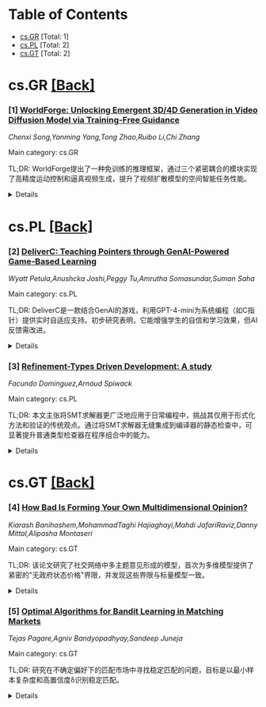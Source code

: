 <div id=toc></div>

# Table of Contents

- [cs.GR](#cs.GR) [Total: 1]
- [cs.PL](#cs.PL) [Total: 2]
- [cs.GT](#cs.GT) [Total: 2]


<div id='cs.GR'></div>

# cs.GR [[Back]](#toc)

### [1] [WorldForge: Unlocking Emergent 3D/4D Generation in Video Diffusion Model via Training-Free Guidance](https://arxiv.org/abs/2509.15130)
*Chenxi Song,Yanming Yang,Tong Zhao,Ruibo Li,Chi Zhang*

Main category: cs.GR

TL;DR: WorldForge提出了一种免训练的推理框架，通过三个紧密耦合的模块实现了高精度运动控制和逼真视频生成，提升了视频扩散模型的空间智能任务性能。


<details>
  <summary>Details</summary>
Motivation: 当前视频扩散模型在空间智能任务中存在可控性和几何一致性不足的问题，导致其丰富的潜在世界先验无法有效应用于实际3D/4D任务中，且依赖重新训练或微调会带来计算成本高和预训练知识退化风险。

Method: WorldForge框架包含三个模块：Intra-Step Recursive Refinement（推理时递归优化网络预测）、Flow-Gated Latent Fusion（利用光流相似性解耦运动和外观）、Dual-Path Self-Corrective Guidance（自适应校正轨迹漂移）。

Result: 实验表明，该方法在真实性、轨迹一致性和视觉保真度方面优于现有技术，实现了无需训练的高精度运动控制和逼真内容生成。

Conclusion: WorldForge为可控视频合成提供了一种新颖的即插即用范式，拓展了利用生成先验进行空间智能任务的新视角。

Abstract: Recent video diffusion models demonstrate strong potential in spatial
intelligence tasks due to their rich latent world priors. However, this
potential is hindered by their limited controllability and geometric
inconsistency, creating a gap between their strong priors and their practical
use in 3D/4D tasks. As a result, current approaches often rely on retraining or
fine-tuning, which risks degrading pretrained knowledge and incurs high
computational costs. To address this, we propose WorldForge, a training-free,
inference-time framework composed of three tightly coupled modules. Intra-Step
Recursive Refinement introduces a recursive refinement mechanism during
inference, which repeatedly optimizes network predictions within each denoising
step to enable precise trajectory injection. Flow-Gated Latent Fusion leverages
optical flow similarity to decouple motion from appearance in the latent space
and selectively inject trajectory guidance into motion-related channels.
Dual-Path Self-Corrective Guidance compares guided and unguided denoising paths
to adaptively correct trajectory drift caused by noisy or misaligned structural
signals. Together, these components inject fine-grained, trajectory-aligned
guidance without training, achieving both accurate motion control and
photorealistic content generation. Extensive experiments across diverse
benchmarks validate our method's superiority in realism, trajectory
consistency, and visual fidelity. This work introduces a novel plug-and-play
paradigm for controllable video synthesis, offering a new perspective on
leveraging generative priors for spatial intelligence.

</details>


<div id='cs.PL'></div>

# cs.PL [[Back]](#toc)

### [2] [DeliverC: Teaching Pointers through GenAI-Powered Game-Based Learning](https://arxiv.org/abs/2509.14496)
*Wyatt Petula,Anushcka Joshi,Peggy Tu,Amrutha Somasundar,Suman Saha*

Main category: cs.PL

TL;DR: DeliverC是一款结合GenAI的游戏，利用GPT-4-mini为系统编程（如C指针）提供实时自适应支持。初步研究表明，它能增强学生的自信和学习效果，但AI反馈需改进。


<details>
  <summary>Details</summary>
Motivation: 编程教育中游戏化学习虽普及，但缺乏对复杂主题（如C指针）的实时自适应支持，DeliverC旨在填补这一空白。

Method: 通过整合GPT-4-mini，DeliverC提供个性化提示和动态生成的指针相关挑战。初步研究涉及25名本科生，分析游戏数据和问卷调查。

Result: 多数学生反馈更自信和反思能力提升，错误率随关卡难度下降，但参与度随任务难度降低，部分反馈不清。

Conclusion: DeliverC在系统编程学习中表现出潜力，但需改进AI反馈质量，GenAI与游戏化学习的结合前景广阔。

Abstract: While game-based learning is widely used in programming education, few tools
offer adaptive, real-time support for complex topics, such as C pointers. We
present DeliverC, a GenAI-enhanced game that integrates GPT-4-mini to provide
personalized hints and generate pointer-related challenges on the fly. In a
pilot study involving 25 undergraduate students, we investigated the impact of
the system on learning through gameplay data and a 15-item survey that covered
constructs such as motivation, self-efficacy, metacognition, and feedback
quality. Results show that most students felt more confident and reflective
after using the tool, and error rates decreased as students progressed through
scaffolded levels. However, participation decreased with task difficulty, and
some students reported receiving unclear or vague feedback. These findings
suggest that DeliverC can enhance engagement and understanding in systems
programming, although refinement in AI-generated feedback is still needed. Our
study highlights the potential of combining GenAI with game-based learning to
support personalized and interactive practice in traditionally challenging
programming domains.

</details>


### [3] [Refinement-Types Driven Development: A study](https://arxiv.org/abs/2509.15005)
*Facundo Domínguez,Arnaud Spiwack*

Main category: cs.PL

TL;DR: 本文主张将SMT求解器更广泛地应用于日常编程中，挑战其仅用于形式化方法和验证的传统观点。通过将SMT求解器无缝集成到编译器的静态检查中，可显著提升普通类型检查器在程序组合中的能力。


<details>
  <summary>Details</summary>
Motivation: 传统观点认为SMT求解器仅适用于形式化方法和验证领域，本文旨在挑战这一观点，并探索其在日常编程中的潜在应用。

Method: 通过精炼类型（如Liquid Haskell中的实现）将SMT求解器集成到编译器的静态检查中，并通过处理编译器中的绑定作用域案例研究验证其可行性。

Result: 研究证明，SMT求解器能够显著提升普通类型检查器的能力，并使日常编程变得更简单、更愉快。此外，还开发了一个有限映射理论的原型实现以支持案例研究。

Conclusion: 本文展示了SMT求解器和精炼类型在日常编程中的潜力，为简化编程任务开辟了新途径。

Abstract: This paper advocates for the broader application of SMT solvers in everyday
programming, challenging the conventional wisdom that these tools are solely
for formal methods and verification. We claim that SMT solvers, when seamlessly
integrated into a compiler's static checks, significantly enhance the
capabilities of ordinary type checkers in program composition. Specifically, we
argue that refinement types, as embodied by Liquid Haskell, enable the use of
SMT solvers in mundane programming tasks. Through a case study on handling
binder scopes in compilers, we envision a future where ordinary programming is
made simpler and more enjoyable with the aid of refinement types and SMT
solvers. As a secondary contribution, we present a prototype implementation of
a theory of finite maps for Liquid Haskell's solver, developed to support our
case study.

</details>


<div id='cs.GT'></div>

# cs.GT [[Back]](#toc)

### [4] [How Bad Is Forming Your Own Multidimensional Opinion?](https://arxiv.org/abs/2509.14411)
*Kiarash Banihashem,MohammadTaghi Hajiaghayi,Mahdi JafariRaviz,Danny Mittal,Alipasha Montaseri*

Main category: cs.GT

TL;DR: 该论文研究了社交网络中多主题意见形成的模型，首次为多维模型提供了紧密的"无政府状态价格"界限，并发现这些界限与标量模型一致。


<details>
  <summary>Details</summary>
Motivation: 理解社交网络中多主题意见形成的机制对集体行为和决策有重要意义，现有模型的局限性促使研究者进一步探索多维模型的无政府状态价格。

Method: 通过广义加权平均过程，将标量模型扩展到多维空间，并引入非二次惩罚函数，分析复杂互联主题下的均衡状态。

Result: 研究发现，多维模型的无政府状态价格界限与标量模型一致，即使在更复杂的群体内外部惩罚机制下，界限依然保持不变。

Conclusion: 论文填补了多维意见形成模型中无政府状态价格研究的空白，证明了简单模型在复杂场景下的适用性。

Abstract: Understanding the formation of opinions on interconnected topics within
social networks is of significant importance. It offers insights into
collective behavior and decision-making, with applications in Graph Neural
Networks. Existing models propose that individuals form opinions based on a
weighted average of their peers' opinions and their own beliefs. This averaging
process, viewed as a best-response game, can be seen as an individual
minimizing disagreements with peers, defined by a quadratic penalty, leading to
an equilibrium. Bindel, Kleinberg, and Oren (FOCS 2011) provided tight bounds
on the "price of anarchy" defined as the maximum overall disagreement at
equilibrium relative to a social optimum. Bhawalkar, Gollapudi, and Munagala
(STOC 2013) generalized the penalty function to non-quadratic penalties and
provided tight bounds on the price of anarchy.
  When considering multiple topics, an individual's opinions can be represented
as a vector. Parsegov, Proskurnikov, Tempo, and Friedkin (2016) proposed a
multidimensional model using the weighted averaging process, but with constant
interdependencies between topics. However, the question of the price of anarchy
for this model remained open. We address this by providing tight bounds on the
multidimensional model, while also generalizing it to more complex
interdependencies. Following the work of Bhawalkar, Gollapudi, and Munagala, we
provide tight bounds on the price of anarchy under non-quadratic penalties.
Surprisingly, these bounds match the scalar model. We further demonstrate that
the bounds remain unchanged even when adding another layer of complexity,
involving groups of individuals minimizing their overall internal and external
disagreement penalty, a common occurrence in real-life scenarios.

</details>


### [5] [Optimal Algorithms for Bandit Learning in Matching Markets](https://arxiv.org/abs/2509.14466)
*Tejas Pagare,Agniv Bandyopadhyay,Sandeep Juneja*

Main category: cs.GT

TL;DR: 研究在不确定偏好下的匹配市场中寻找稳定匹配的问题，目标是以最小样本复杂度和高置信度δ识别稳定匹配。


<details>
  <summary>Details</summary>
Motivation: 解决劳动力市场平台（如Upwork）中的快速稳定匹配问题，其中代理通过随机奖励学习偏好且无先验知识。

Method: 提出一种计算高效算法，并在单侧学习和双侧学习设定下分析样本复杂度下界。利用ODE系统描述理想化流体路径。

Result: 算法在单侧学习设定下渐进匹配样本复杂度下界，实验结果显示双侧学习设定中接近下界。

Conclusion: 该算法在单侧和双侧学习设定中均表现出色，实现了快速稳定的匹配目标。

Abstract: We study the problem of pure exploration in matching markets under uncertain
preferences, where the goal is to identify a stable matching with confidence
parameter $\delta$ and minimal sample complexity. Agents learn preferences via
stochastic rewards, with expected values indicating preferences. This finds use
in labor market platforms like Upwork, where firms and freelancers must be
matched quickly despite noisy observations and no prior knowledge, in a stable
manner that prevents dissatisfaction. We consider markets with unique stable
matching and establish information-theoretic lower bounds on sample complexity
for (1) one-sided learning, where one side of the market knows its true
preferences, and (2) two-sided learning, where both sides are uncertain. We
propose a computationally efficient algorithm and prove that it asymptotically
($\delta\to 0$) matches the lower bound to a constant for one-sided learning.
Using the insights from the lower bound, we extend our algorithm to the
two-sided learning setting and provide experimental results showing that it
closely matches the lower bound on sample complexity. Finally, using a system
of ODEs, we characterize the idealized fluid path that our algorithm chases.

</details>
